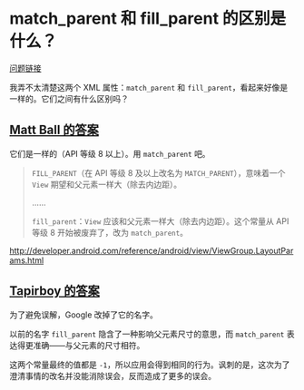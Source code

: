 # match_parent 和 fill_parent 的区别是什么？

[问题链接](http://stackoverflow.com/questions/5761960/what-is-the-difference-between-match-parent-and-fill-parent)

我弄不太清楚这两个 XML 属性：`match_parent` 和 `fill_parent`，看起来好像是一样的。它们之间有什么区别吗？

## [Matt Ball 的答案](http://stackoverflow.com/a/5761970/5152089)

它们是一样的（API 等级 8 以上）。用 `match_parent` 吧。

> `FILL_PARENT`（在 API 等级 8 及以上改名为 `MATCH_PARENT`），意味着一个 `View` 期望和父元素一样大（除去内边距）。
>
> ……
> 
> `fill_parent`：`View` 应该和父元素一样大（除去内边距）。这个常量从 API 等级 8 开始被废弃了，改为 `match_parent`。

http://developer.android.com/reference/android/view/ViewGroup.LayoutParams.html

## [Tapirboy 的答案](http://stackoverflow.com/a/13821387/5152089)

为了避免误解，Google 改掉了它的名字。

以前的名字 `fill_parent` 隐含了一种影响父元素尺寸的意思，而 `match_parent` 表达得更准确——与父元素的尺寸相符。

这两个常量最终的值都是 `-1`，所以应用会得到相同的行为。讽刺的是，这次为了澄清事情的改名并没能消除误会，反而造成了更多的误会。
